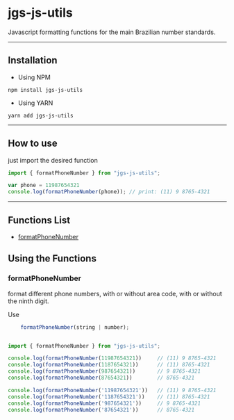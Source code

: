 # jgs-js-utils

Javascript formatting functions for the main Brazilian number standards.


---

## Installation

- Using NPM

```
npm install jgs-js-utils
```

- Using YARN

```
yarn add jgs-js-utils
```

---

## How to use

just import the desired function

``` typescript
import { formatPhoneNumber } from "jgs-js-utils";

var phone = 11987654321
console.log(formatPhoneNumber(phone)); // print: (11) 9 8765-4321
```

---

## Functions List

- [formatPhoneNumber](#formatPhoneNumber)


## Using the Functions

### formatPhoneNumber

format different phone numbers, with or without area code, with or without the ninth digit.

Use
``` Typescript
    formatPhoneNumber(string | number);
```


``` Typescript

import { formatPhoneNumber } from "jgs-js-utils";

console.log(formatPhoneNumber(11987654321))     // (11) 9 8765-4321
console.log(formatPhoneNumber(1187654321))      // (11) 8765-4321
console.log(formatPhoneNumber(987654321))       // 9 8765-4321
console.log(formatPhoneNumber(87654321))        // 8765-4321

console.log(formatPhoneNumber('11987654321'))   // (11) 9 8765-4321
console.log(formatPhoneNumber('1187654321'))    // (11) 8765-4321
console.log(formatPhoneNumber('987654321'))     // 9 8765-4321
console.log(formatPhoneNumber('87654321'))      // 8765-4321
```